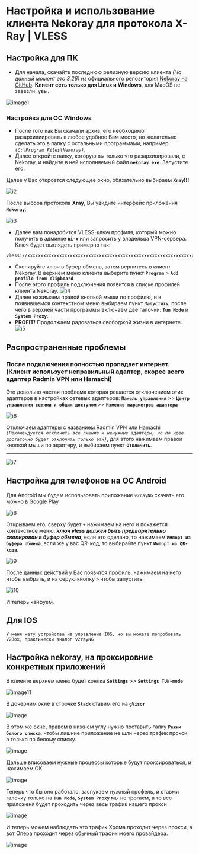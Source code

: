 # Настройка и использование клиента Nekoray для протокола X-Ray | VLESS

## Настройка для ПК
- Для начала, скачайте последнюю релизную версию клиента _(На данный момент это 3.26)_ из официального репозитория [Nekoray на GitHub](https://github.com/MatsuriDayo/nekoray/tags). __Клиент есть только для Linux и Windows__, для MacOS не завезли, увы.

![image1](https://github.com/user-attachments/assets/1654d1e1-aa9c-451f-af59-b9b0efae399b)

### Настройка для ОС Windows

- После того как Вы скачали архив, его необходимо разархивиировать в любое удобное Вам место, но желательно сделать это в папку с остальными программами, например _`(C:\Program Files\Nekoray)`_.
- Далее откройте папку, которую вы только что разархивировали, с Nekoray, и найдите в ней исполняемый файл **`nekoray.exe`**. Запустите его.

Далее у Вас откроется следующее окно, обязательно выбираем **`Xray`!!!**

![i2](https://media.discordapp.net/attachments/617626417718624276/1293159025013297162/Pasted_image_20240930184616.png?ex=67065bb1&is=67050a31&hm=2853de915ebdef56a86f57cf957c7fe0d97656e2b84cf4a15e72f3dd48c9c2b2&=&format=webp&quality=lossless&width=407&height=334)

После выбора протокола **Xray**, Вы увидите интерфейс приложения **`Nekoray`**:

![i3](https://media.discordapp.net/attachments/617626417718624276/1293158998094118912/Pasted_image_20240930183351.png?ex=67065baa&is=67050a2a&hm=f3614fb6de5c477ae5130c744fe1424c06efbdc9f1d36ffb4de010dede62d3f9&=&format=webp&quality=lossless&width=528&height=433)

- Далее вам понадобится VLESS-ключ профиля, который можно получить в админке **`ui-x`** или запросить у владельца VPN-сервера. Ключ будет выглядеть примерно так:
```
vless://xxxxxxxxxxxxxxxxxxxxxxxxxxxxxxxxxxxxxxxxxxxxxxxxxxxxxxxxxxxxxxxxxxxxxxxxxxxxxxxxxxxxxxxxxxxxxxxx
```

- Скопируйте ключ в буфер обмена, затем вернитесь в клиент Nekoray. В верхнем меню клиента выберите пункт **`Program`** > **`Add profile from clipboard`**
- После этого профиль подключения появится в списке профилей клиента Nekoray.
![i4](https://media.discordapp.net/attachments/617626417718624276/1293159056533360701/Pasted_image_20240930185051.png?ex=67065bb8&is=67050a38&hm=f6d6a40adc2d4545cff7f0297990f2c35419aed129d05e6574b699e434943f71&=&format=webp&quality=lossless&width=717&height=104)
- Далее нажимаем правой кнопкой мыши по профилю, и в появившемся контекстном меню выбираем пункт _**`Запустить`**_, после чего в верхней части программы включаем две галочки: **`Tun Mode`** и **`System Proxy`**.
- **PROFIT!** Продолжаем радоваться свободжой жизни в интернете.
![i5](https://media.discordapp.net/attachments/617626417718624276/1293159092566753302/Pasted_image_20240930185559.png?ex=67065bc1&is=67050a41&hm=cd966428df536e027460ce663d9cda65053f5b6193f63c97672889ced6628252&=&format=webp&quality=lossless&width=960&height=204)

## Распространенные проблемы 
### После подключения полностью пропадает интернет. (Клиент использует неправильный адаптер, скорее всего адаптер Radmin VPN или Hamachi)
Это довольно частая проблема которая решается отключением этих адаптеров в настройках сетевых адаптеров:
**`Панель управления`** >> **`Центр управления сетями и общим доступом`** >> **`Измение параметров адаптера`**

![i6](https://cdn.discordapp.com/attachments/617626417718624276/1293257584182296596/image.png?ex=6706b77b&is=670565fb&hm=d0554e79646d8481e4caba93ce393eda7d6f58ee9445340573e37982083aae2d&)

Отключаем адаптеры с названием Radmin VPN или Hamachi _`(Рекомендуется отключить все лишние и ненужные адаптеры, но по идее достаточно будет отключить только эти)`_, для этого нажимаем правой кнопкой мыши по адаптеру, и выбираем пункт **`Отключить`**.

---

![i7](https://cdn.discordapp.com/attachments/617626417718624276/1293258974337962075/image.png?ex=6706b8c7&is=67056747&hm=49cd0aa0896336b64358157d6626020142211a4739825f97a292401474a422a0&)

## Настройка для телефонов на ОС Android

Для Android мы будем использовать приложение `v2rayNG` скачать его можно в Google Play

![i8](https://cdn.discordapp.com/attachments/617626417718624276/1293281832867074162/Screenshot_20241008_213721_com.hihonor.android.launcher.jpg?ex=6706ce10&is=67057c90&hm=c8230a0f73da34913234825203c34815678683ce338f4db428a58340a951c512&)

Открываем его, сверху будет `+` нажимаем на него и покажется контекстное меню, _**ключ vless должен быть предварительно скопирован в буфер обмена**_, если это сделано, то нажимаем **`Импорт из буфера обмена`**, если же у вас QR-код, то выбирайте пункт **`Импорт из QR-кода`**.

![i9](https://media.discordapp.net/attachments/617626417718624276/1293286087950860360/Screenshot_20241008_215617_com.v2ray.ang.jpg?ex=6706d207&is=67058087&hm=01979ab4d6b623b15d25b4546c58b4e395c671b96273c8255cc4b9649d325a1e&=&format=webp&width=732&height=312)

После данных действий у Вас появится профиль, нажимаем на него чтобы выбрать, и на серую кнопку `>` чтобы запустить.

![i10](https://media.discordapp.net/attachments/758076597159854170/1178134754395172905/dragon_flute_bounce_music.gif?ex=670fb5be&is=670e643e&hm=4c5ee5acdbd7fe253bef4f57b576a8086f2c71e6c0669f773d09fee906824434&)

И теперь кайфуем.

## Для IOS

`У меня нету устройства на управление IOS, но вы можете попробовать V2Box, практически аналог v2rayNG`

## Настройка nekoray, на проксировние конкретных приложений

В клиенте верхнем меню будет конпка **`Settings`** >> **`Settings TUN-mode`**

![image11](https://cdn.discordapp.com/attachments/617626417718624276/1295790878337798215/image.png?ex=670feecc&is=670e9d4c&hm=a92c522fadb407a6117d0ebcbb202331e551cf294f9e4484b9fc7028f9cd32e1&)

В дочерним окне в строчке **`Stack`** ставим его на **`gVisor`**

![image](https://github.com/user-attachments/assets/91d68326-9b4c-4f26-9b1d-147cc332f70f)

В этом же окне, правом в нижнем углу нужно поставить галку **`Режим белого списка`**, чтобы лишние приложение не шли через трафик прокси, а только по белому списку.

![image](https://github.com/user-attachments/assets/a9ce0f78-c762-4464-abec-9a1e907721af)

Дальше вписоваем нужные процессы которые будут проксироваться, и нажимаем OK

![image](https://github.com/user-attachments/assets/52ee59ea-21f0-434c-be75-56bc06e0f89f)

Теперь что бы оно работало, заспукаем нужный профель, и ставми галочку только на **`Tun Mode`**, **`System Proxy`** мы не трогаем, а то все приложеня будет проходить через весь трафик нашего прокси

![image](https://github.com/user-attachments/assets/6109a17d-f729-4d9d-92cc-13e30a997bc8)

И теперь можем наблюдать что трафик Хрома проходит через прокси, а вот Опера проходит через обычный трафик моего провайдера.

![image](https://github.com/user-attachments/assets/d2d5da05-7bd9-4106-a040-a9ceb975c14c)
